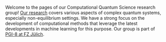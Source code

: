 Welcome to the pages of our Computational Quantum Science research group! [Our research](research/) covers various aspects of complex quantum systems, especially non-equilibrium settings. We have a strong focus on the development of computational methods that leverage the latest developments in machine learning for this purpose. Our group is part of [PGI-8 at FZ Jülich](https://www.fz-juelich.de/de/pgi/pgi-8).